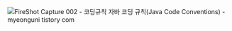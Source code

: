 ![FireShot Capture 002 -  코딩규칙  자바 코딩 규칙(Java Code Conventions) - myeonguni tistory com](https://user-images.githubusercontent.com/82437499/182285475-18633cf8-f21d-4a7e-8f2f-1064c035057d.png)
